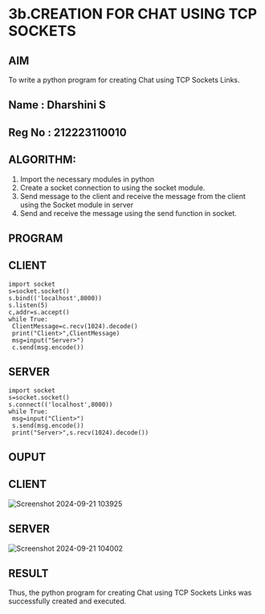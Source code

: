 # 3b.CREATION FOR CHAT USING TCP SOCKETS
## AIM
To write a python program for creating Chat using TCP Sockets Links.
## Name : Dharshini S
## Reg No : 212223110010
## ALGORITHM:
1. Import the necessary modules in python
2. Create a socket connection to using the socket module.
3. Send message to the client and receive the message from the client using the Socket module in
 server
4. Send and receive the message using the send function in socket.
## PROGRAM
## CLIENT
```
import socket
s=socket.socket()
s.bind(('localhost',8000))
s.listen(5)
c,addr=s.accept()
while True:
 ClientMessage=c.recv(1024).decode()
 print("Client>",ClientMessage)
 msg=input("Server>")
 c.send(msg.encode())
```
## SERVER
```
import socket
s=socket.socket()
s.connect(('localhost',8000))
while True:
 msg=input("Client>")
 s.send(msg.encode())
 print("Server>",s.recv(1024).decode())
```

## OUPUT
## CLIENT
![Screenshot 2024-09-21 103925](https://github.com/user-attachments/assets/d9121e64-236f-4808-95d7-67d1dd59d334)

## SERVER
![Screenshot 2024-09-21 104002](https://github.com/user-attachments/assets/3ea4dbdb-e1a9-463d-b32d-91ade50ca9f1)

## RESULT
Thus, the python program for creating Chat using TCP Sockets Links was successfully 
created and executed.
